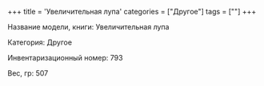 +++
title = 'Увеличительная лупа'
categories = ["Другое"]
tags = [""]
+++

Название модели, книги: Увеличительная лупа

Категория: Другое

Инвентаризационный номер: 793

Вес, гр: 507


